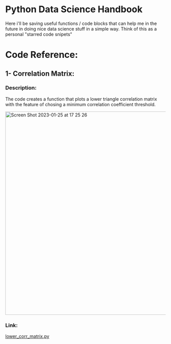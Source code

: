 # Python Data Science Handbook

Here i'll be saving useful functions / code blocks that can help me in the future in doing nice data science stuff in a simple way.
Think of this as a personal "starred code snipets"

# Code Reference:

## 1- Correlation Matrix:

  ### Description:
  
  The code creates a function that plots a lower triangle correlation matrix with the feature of chosing a minimum correlation coefficient threshold.
  
  <img width="640" alt="Screen Shot 2023-01-25 at 17 25 26" src="https://user-images.githubusercontent.com/4228950/214682153-f9e81137-a468-4cd2-b10f-c69d7e4f3f2d.png">

  ### Link:
  
  [lower_corr_matrix.py](https://github.com/jturolla09/python-data-science-handobook/blob/main/lower_corr_matrix.py)
